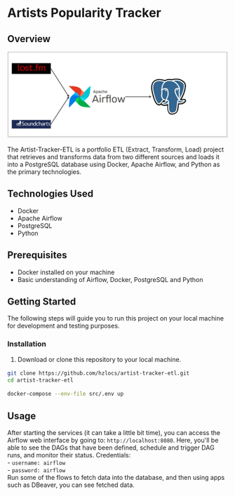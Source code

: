 # Artists Popularity Tracker

## Overview

![workstructure](/imgs/work_principle.jpg)

The Artist-Tracker-ETL is a portfolio ETL (Extract, Transform, Load) project that retrieves and transforms data from two different sources and loads it into a PostgreSQL database using Docker, Apache Airflow, and Python as the primary technologies.

## Technologies Used
- Docker
- Apache Airflow
- PostgreSQL
- Python

## Prerequisites 

- Docker installed on your machine
- Basic understanding of Airflow, Docker, PostgreSQL and Python

## Getting Started

The following steps will guide you to run this project on your local machine for development and testing purposes.

### Installation

1. Download or clone this repository to your local machine.

```bash
git clone https://github.com/hzlocs/artist-tracker-etl.git 
cd artist-tracker-etl 
```

```bash
docker-compose --env-file src/.env up
```
## Usage

After starting the services (it can take a little bit time), you can access the Airflow web interface by going to: `http://localhost:8080`. Here, you'll be able to see the DAGs that have been defined, schedule and trigger DAG runs, and monitor their status. 
Credentials:  
    - `username: airflow`  
    - `password: airflow`  
Run some of the flows to fetch data into the database, and then using apps such as DBeaver, you can see fetched data.